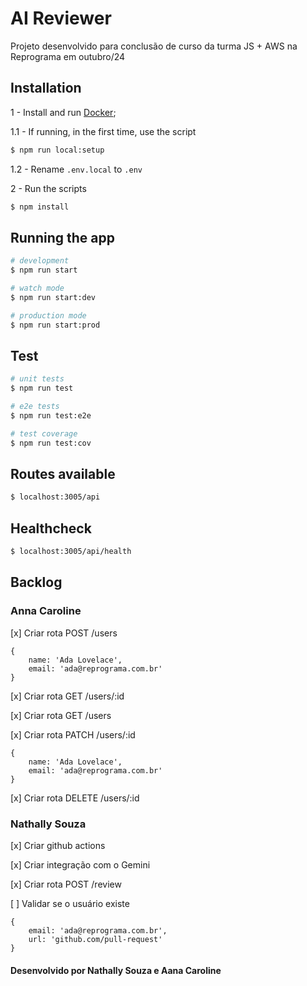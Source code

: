 # AI Reviewer

Projeto desenvolvido para conclusão de curso da turma JS + AWS na Reprograma em outubro/24

## Installation

1 - Install and run [Docker](https://www.docker.com/);

1.1 - If running, in the first time, use the script

```bash
$ npm run local:setup
```

1.2 - Rename `.env.local` to `.env`

2 - Run the scripts

```bash
$ npm install
```

## Running the app

```bash
# development
$ npm run start

# watch mode
$ npm run start:dev

# production mode
$ npm run start:prod
```

## Test

```bash
# unit tests
$ npm run test

# e2e tests
$ npm run test:e2e

# test coverage
$ npm run test:cov
```

## Routes available

```bash
$ localhost:3005/api
```

## Healthcheck

```bash
$ localhost:3005/api/health
```

## Backlog

### Anna Caroline

[x] Criar rota POST /users

```
{
    name: 'Ada Lovelace',
    email: 'ada@reprograma.com.br'
}
```

[x] Criar rota GET /users/:id

[x] Criar rota GET /users

[x] Criar rota PATCH /users/:id

```
{
    name: 'Ada Lovelace',
    email: 'ada@reprograma.com.br'
}
```

[x] Criar rota DELETE /users/:id

### Nathally Souza

[x] Criar github actions

[x] Criar integração com o Gemini

[x] Criar rota POST /review

[ ] Validar se o usuário existe

```
{
    email: 'ada@reprograma.com.br',
    url: 'github.com/pull-request'
}
```

#### Desenvolvido por Nathally Souza e Aana Caroline
